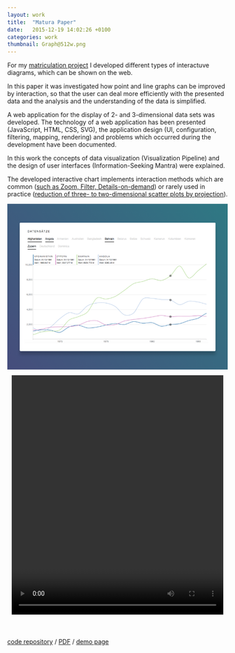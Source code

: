 ```yaml
---
layout: work
title:  "Matura Paper"
date:   2015-12-19 14:02:26 +0100
categories: work
thumbnail: Graph@512w.png
---
```


For my [matriculation project](https://github.com/mmathys/Matura-Paper) I
developed different types of interactuve diagrams, which can be shown on the
web.

In this paper it was investigated how point and line graphs can be improved by
interaction, so that the user can deal more efficiently with the presented data
and the analysis and the understanding of the data is simplified.

A web application for the display of 2- and 3-dimensional data sets
was developed. The technology of a web application has been
presented (JavaScript, HTML, CSS, SVG), the application design (UI,
configuration, filtering, mapping, rendering) and problems
which occurred during the development have been documented.

In this work the concepts of data visualization (Visualization Pipeline)
and the design of user interfaces (Information-Seeking
Mantra) were explained.

The developed interactive chart implements interaction methods which are common
([such as Zoom, Filter, Details-on-demand](https://maturademo.github.io/layout/)) or rarely used in practice
([reduction of three- to two-dimensional scatter plots by projection](http://maturademo.github.io/3d/)).


<div class="centerboth image-container">
  <img class="postimg" src="/images/Graph@1000w.png" data-action="zoom">
</div>


<div class="centerboth" style="padding:10px; margin-bottom: 40px;">
  <video style="max-width: 100%;" width="700" height="546" autoplay loop>
    <source src="/videos/demo.mp4" type="video/mp4" />
  </video>
</div>


[code repository](https://github.com/mmathys/Matura-Paper) /
[PDF](https://mmathys.github.io/maturapaper.pdf) /
[demo page](https://maturademo.github.io/)
